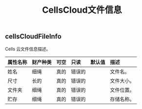 ﻿---
title: CellsCloud文件信息
second_title: Aspose.Cells Cloud Documen
type: docs
url: /zh/specification/model/cellscloudfileinfo/
description: Aspose.Cells 云模型规范：CellsCloudFileInfo。轻松处理 Excel 和其他电子表格文档，具有打开、生成、编辑、拆分、合并、比较和转换等功能
kwords: Excel, Office, 电子表格, Cloud REST API, CellsCloudFileInfo
weight: 50
---
## **cellsCloudFileInfo**

 Cells 云文件信息描述。

|属性名称|财产种类|可空|只读|默认值|描述|
|:- |:- |:- |:- |:- |:- |
|姓名|细绳|真的|错误的||文件名。|
|尺寸|长的|真的|错误的||文件大小。|
|文件夹|细绳|真的|错误的||文件位置。|
|贮存|细绳|真的|错误的||存储名称。|

